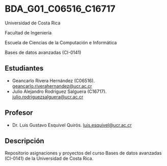 # BDA_G01_C06516_C16717

Universidad de Costa Rica

Facultad de Ingeniería

Escuela de Ciencias de la Computación e Informática

Bases de datos avanzadas (CI-0141)

## Estudiantes

- Geancarlo Rivera Hernández (C06516). <geancarlo.riverahernandez@ucr.ac.cr>
- Julio Alejandro Rodríguez Salguera (C16717). <julio.rodriguezsalguera@ucr.ac.cr>

## Profesor

- Dr. Luis Gustavo Esquivel Quirós. <luis.esquivel@ucr.ac.cr>

## Descripción

Repositorio asignaciones y proyectos del curso Bases de datos avanzadas (CI-0141) de la Universidad de Costa Rica.
